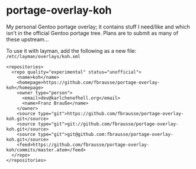 # portage-overlay-koh
My personal Gentoo portage overlay; it contains stuff I need/like and which
isn't in the official Gentoo portage tree. Plans are to submit as many of
these upstream...

To use it with layman, add the following as a new file: `/etc/layman/overlays/koh.xml`
```
<repositories>
  <repo quality="experimental" status="unofficial">
    <name>koh</name>
    <homepage>https://github.com/fbrausse/portage-overlay-koh</homepage>
    <owner type="person">
      <email>dev@karlchenofhell.org</email>
      <name>Franz Brauße</name>
    </owner>
    <source type="git">https://github.com/fbrausse/portage-overlay-koh.git</source>
    <source type="git">git://github.com/fbrausse/portage-overlay-koh.git</source>
    <source type="git">git@github.com:fbrausse/portage-overlay-koh.git</source>
    <feed>https://github.com/fbrausse/portage-overlay-koh/commits/master.atom</feed>
  </repo>
</repositories>
```
